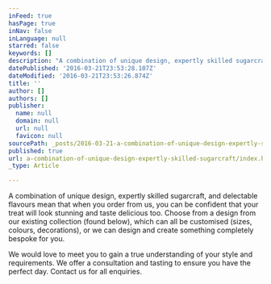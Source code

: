 ```yaml
---
inFeed: true
hasPage: true
inNav: false
inLanguage: null
starred: false
keywords: []
description: "A combination of unique design, expertly skilled sugarcraft, and delectable flavours mean that when you order from us, you can be confident that your treat will look stunning and taste delicious too.\nChoose from a design from our existing collection (found below), which can all be customised (sizes, colours, decorations), or we can design and create something completely bespoke for you.\_"
datePublished: '2016-03-21T23:53:28.107Z'
dateModified: '2016-03-21T23:53:26.874Z'
title: ''
author: []
authors: []
publisher:
  name: null
  domain: null
  url: null
  favicon: null
sourcePath: _posts/2016-03-21-a-combination-of-unique-design-expertly-skilled-sugarcraft.md
published: true
url: a-combination-of-unique-design-expertly-skilled-sugarcraft/index.html
_type: Article

---
```

A combination of unique design, expertly skilled sugarcraft, and delectable flavours mean that when you order from us, you can be confident that your treat will look stunning and taste delicious too.
Choose from a design from our existing collection (found below), which can all be customised (sizes, colours, decorations), or we can design and create something completely bespoke for you. 

We would love to meet you to gain a true understanding of your style and requirements. We offer a consultation and tasting to ensure you have the perfect day.  Contact us for all enquiries.